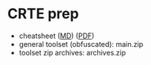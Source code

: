 # CRTE prep

- cheatsheet ([MD](./cheatsheet.md)) ([PDF](./cheatsheet.pdf))
- general toolset (obfuscated): main.zip
- toolset zip archives: archives.zip

